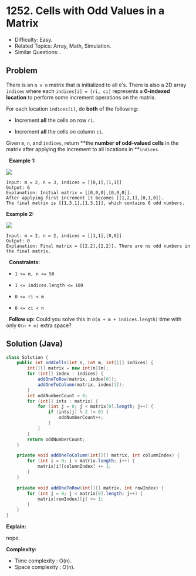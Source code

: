 # 1252. Cells with Odd Values in a Matrix

- Difficulty: Easy.
- Related Topics: Array, Math, Simulation.
- Similar Questions: .

## Problem

There is an ```m x n``` matrix that is initialized to all ```0```'s. There is also a 2D array ```indices``` where each ```indices[i] = [ri, ci]``` represents a **0-indexed location** to perform some increment operations on the matrix.

For each location ```indices[i]```, do **both** of the following:


	
- Increment **all** the cells on row ```ri```.
	
- Increment **all** the cells on column ```ci```.


Given ```m```, ```n```, and ```indices```, return **the **number of odd-valued cells** in the matrix after applying the increment to all locations in **```indices```.

 
**Example 1:**

![](https://assets.leetcode.com/uploads/2019/10/30/e1.png)

```
Input: m = 2, n = 3, indices = [[0,1],[1,1]]
Output: 6
Explanation: Initial matrix = [[0,0,0],[0,0,0]].
After applying first increment it becomes [[1,2,1],[0,1,0]].
The final matrix is [[1,3,1],[1,3,1]], which contains 6 odd numbers.
```

**Example 2:**

![](https://assets.leetcode.com/uploads/2019/10/30/e2.png)

```
Input: m = 2, n = 2, indices = [[1,1],[0,0]]
Output: 0
Explanation: Final matrix = [[2,2],[2,2]]. There are no odd numbers in the final matrix.
```

 
**Constraints:**


	
- ```1 <= m, n <= 50```
	
- ```1 <= indices.length <= 100```
	
- ```0 <= ri < m```
	
- ```0 <= ci < n```


 
**Follow up:** Could you solve this in ```O(n + m + indices.length)``` time with only ```O(n + m)``` extra space?


## Solution (Java)

```java
class Solution {
    public int oddCells(int n, int m, int[][] indices) {
        int[][] matrix = new int[n][m];
        for (int[] index : indices) {
            addOneToRow(matrix, index[0]);
            addOneToColumn(matrix, index[1]);
        }
        int oddNumberCount = 0;
        for (int[] ints : matrix) {
            for (int j = 0; j < matrix[0].length; j++) {
                if (ints[j] % 2 != 0) {
                    oddNumberCount++;
                }
            }
        }
        return oddNumberCount;
    }

    private void addOneToColumn(int[][] matrix, int columnIndex) {
        for (int i = 0; i < matrix.length; i++) {
            matrix[i][columnIndex] += 1;
        }
    }

    private void addOneToRow(int[][] matrix, int rowIndex) {
        for (int j = 0; j < matrix[0].length; j++) {
            matrix[rowIndex][j] += 1;
        }
    }
}
```

**Explain:**

nope.

**Complexity:**

* Time complexity : O(n).
* Space complexity : O(n).
